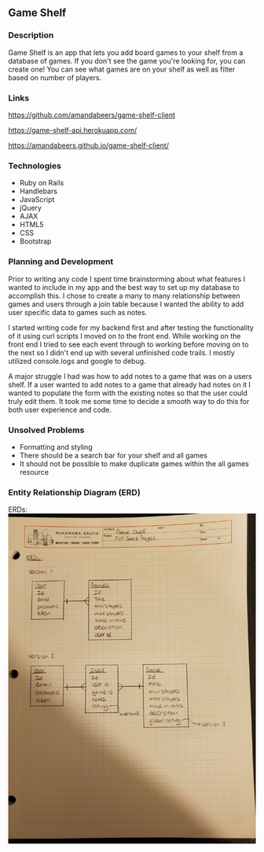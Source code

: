 ## Game Shelf

### Description

Game Shelf is an app that lets you add board games to your shelf from a database of games. If you don't see the game you're looking for, you can create one! You can see what games are on your shelf as well as filter based on number of players.

### Links

https://github.com/amandabeers/game-shelf-client

https://game-shelf-api.herokuapp.com/

https://amandabeers.github.io/game-shelf-client/

### Technologies

- Ruby on Rails
- Handlebars
- JavaScript
- jQuery
- AJAX
- HTML5
- CSS
- Bootstrap

### Planning and Development

Prior to writing any code I spent time brainstorming about what features I wanted to include in my app and the best way to set up my database to accomplish this. I chose to create a many to many relationship between games and users through a join table because I wanted the ability to add user specific data to games such as notes.

I started writing code for my backend first and after testing the functionality of it using curl scripts I moved on to the front end. While working on the front end I tried to see each event through to working before moving on to the next so I didn't end up with several unfinished code trails. I mostly utilized console.logs and google to debug.

A major struggle I had was how to add notes to a game that was on a users shelf. If a user wanted to add notes to a game that already had notes on it I wanted to populate the form with the existing notes so that the user could truly edit them. It took me some time to decide a smooth way to do this for both user experience and code.

### Unsolved Problems

- Formatting and styling
- There should be a search bar for your shelf and all games
- It should not be possible to make duplicate games within the all games resource

### Entity Relationship Diagram (ERD)

ERDs:
  ![ERD Image](./public/20190721_ERD.jpg)
